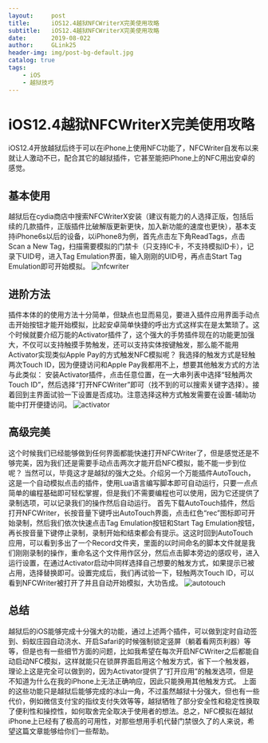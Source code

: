```yaml
---
layout:     post
title:      iOS12.4越狱NFCWriterX完美使用攻略
subtitle:   iOS12.4越狱NFCWriterX完美使用攻略
date:       2019-08-022
author:     GLink25
header-img: img/post-bg-default.jpg
catalog: true
tags:
    - iOS
    - 越狱技巧
---
```


# iOS12.4越狱NFCWriterX完美使用攻略

iOS12.4开放越狱后终于可以在iPhone上使用NFC功能了，NFCWriter自发布以来就让人激动不已，配合其它的越狱插件，它甚至能把iPhone上的NFC用出安卓的感觉。

## 基本使用
越狱后在cydia商店中搜索NFCWriterX安装（建议有能力的人选择正版，包括后续的几款插件，正版插件比破解版更新更快，加入新功能的速度也更快），基本支持iPhone6s以后的设备，以iPhone8为例，首先点击左下角ReadTags，点击Scan a New Tag，扫描需要模拟的门禁卡（只支持IC卡，不支持模拟ID卡），记录下UID号，进入Tag Emulation界面，输入刚刚的UID号，再点击Start Tag Emulation即可开始模拟。
![nfcwriter](https://i.loli.net/2019/08/23/UTSJD3RgpZs4AbK.jpg)

## 进阶方法
插件本体的的使用方法十分简单，但缺点也显而易见，要进入插件应用界面手动点击开始按钮才能开始模拟，比起安卓简单快捷的呼出方式这样实在是太繁琐了。这个时候就要介绍万能的Activator插件了，这个强大的手势插件现在的功能更加强大，不仅可以支持触摸手势触发，还可以支持实体按键触发，那么能不能用Activator实现类似Apple Pay的方式触发NFC模拟呢？
我选择的触发方式是轻触两次Touch ID，因为便捷访问和Apple Pay我都用不上，想要其他触发方式的方法与此类似：
安装Activator插件，点击任意位置，在一大串列表中选择“轻触两次Touch ID”，然后选择“打开NFCWriter”即可（找不到的可以搜索关键字选择）。接着回到主界面试验一下设置是否成功。注意选择这种方式触发需要在设置-辅助功能中打开便捷访问。
![activator](https://i.loli.net/2019/08/23/5jzKOrdY7wXGxtf.jpg)
## 高级完美
这个时候我们已经能够做到任何界面都能快速打开NFCWriter了，但是感觉还是不够完美，因为我们还是需要手动点击两次才能开启NFC模拟，能不能一步到位呢？
当然可以，毕竟这才是越狱的强大之处。介绍另一个万能插件AutoTouch，这是一个自动模拟点击的插件，使用Lua语言编写脚本即可自动运行，只要一点点简单的编程基础即可轻松掌握，但是我们不需要编程也可以使用，因为它还提供了录制选项，可以记录我们的操作然后自动运行。
首先下载AutoTouch插件，然后打开NFCWriter，长按音量下键呼出AutoTouch界面，点击红色“rec”图标即可开始录制，然后我们依次快速点击Tag Emulation按钮和Start Tag Emulation按钮，再长按音量下键停止录制，录制开始和结束都会有提示。这这时回到AutoTouch应用，可以看到多出了一个Record文件夹，里面的以时间命名的脚本文件就是我们刚刚录制的操作，重命名这个文件用作区分，然后点击脚本旁边的感叹号，进入运行设置，在通过Activator启动中同样选择自己想要的触发方式，如果提示已被占用，选择替换即可。设置完成后，我们再试验一下，轻触两次Touch ID，可以看到NFCWriter被打开了并且自动开始模拟，大功告成。
![autotouch](https://i.loli.net/2019/08/23/xqhALDIRpKlGT4n.jpg)
## 总结
越狱后的iOS能够完成十分强大的功能，通过上述两个插件，可以做到定时自动签到、蚂蚁庄园自动浇水、开启Safari的时候强制锁定竖屏（躺着看网页利器）等等，但是也有一些细节方面的问题，比如我希望在每次开启NFCWriter之后都能自动启动NFC模拟，这样就能只在锁屏界面启用这个触发方式，省下一个触发器，理论上这是完全可以做到的，因为Activator提供了“打开应用”的触发选项，但是不知道为什么在我的iPhone上无法正确响应，因此只能换用其他触发方式。
上面的这些功能只是越狱后能够完成的冰山一角，不过虽然越狱十分强大，但也有一些代价，例如微信支付宝的指纹支付失效等等，越狱牺牲了部分安全性和稳定性换取了便利性和操控性，如何取舍完全取决于使用者的想法。总之，NFC模拟在越狱iPhone上已经有了极高的可用性，对那些想用手机代替门禁很久了的人来说，希望这篇文章能够给你们一些帮助。
